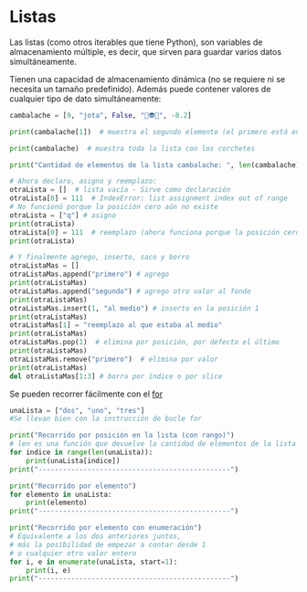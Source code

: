 # Listas

Las listas (como otros iterables que tiene Python), son variables de almacenamiento múltiple, es decir, que sirven para guardar varios datos simultáneamente.

Tienen una capacidad de almacenamiento dinámica (no se requiere ni se necesita un tamaño predefinido).
Además puede contener valores de cualquier tipo de dato simultáneamente:

```py
cambalache = [9, "jota", False, "🤖👽🐍", -8.2]

print(cambalache[1])  # muestra el segundo elemento (el primero está en posición cero)

print(cambalache)  # muestra toda la lista con los corchetes

print("Cantidad de elementos de la lista cambalache: ", len(cambalache))  # len: longitud

# Ahora declaro, asigno y reemplazo:
otraLista = []  # lista vacía - Sirve como declaración
otraLista[0] = 111  # IndexError: list assignment index out of range
# No funcionó porque la posición cero aún no existe
otraLista = ["q"] # asigno
print(otraLista)
otraLista[0] = 111  # reemplazo (ahora funciona porque la posición cero ya tenía valor)
print(otraLista)

# Y finalmente agrego, inserto, saco y borro 
otraListaMas = []
otraListaMas.append("primero") # agrego
print(otraListaMas)
otraListaMas.append("segundo") # agrego otro valor al fondo
print(otraListaMas)
otraListaMas.insert(1, "al medio") # inserto en la posición 1
print(otraListaMas)
otraListaMas[1] = "reemplazo al que estaba al medio"
print(otraListaMas)
otraListaMas.pop(1)  # elimina por posición, por defecto el último
print(otraListaMas)
otraListaMas.remove("primero")  # elimina por valor
print(otraListaMas)
del otraListaMas[1:3] # borra por índice o por slice

```

Se pueden recorrer fácilmente con el [for](bucles/for.md)

``` py
unaLista = ["dos", "uno", "tres"]
#Se llevan bien con la instrucción de bucle for

print("Recorrido por posición en la lista (con rango)")
# len es una función que devuelve la cantidad de elementos de la lista
for indice in range(len(unaLista)): 
    print(unaLista[indice])
print("-----------------------------------------------")

print("Recorrido por elemento")
for elemento in unaLista:
    print(elemento)
print("-----------------------------------------------")

print("Recorrido por elemento con enumeración")
# Equivalente a los dos anteriores juntos, 
# más la posibilidad de empezar a contar desde 1
# o cualquier otro valor entero
for i, e in enumerate(unaLista, start=1):
    print(i, e)
print("-----------------------------------------------")
```
